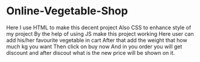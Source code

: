 # Online-Vegetable-Shop
Here I use HTML to make this decent project
Also CSS to enhance style of my project
By  the help of using JS make this project working
Here user can add his/her favourite vegetable in cart 
After that add the weight that how much kg you want
Then click on buy now 
And in you order you will get discount and after discout what is the new price will be shown on it.
